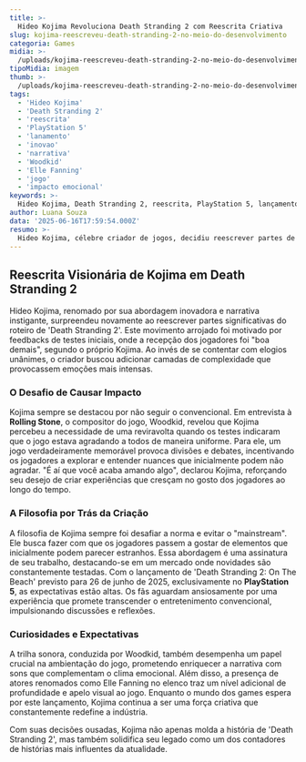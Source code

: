 ```yaml
---
title: >-
  Hideo Kojima Revoluciona Death Stranding 2 com Reescrita Criativa
slug: kojima-reescreveu-death-stranding-2-no-meio-do-desenvolvimento
categoria: Games
midia: >-
  /uploads/kojima-reescreveu-death-stranding-2-no-meio-do-desenvolvimento-thumb.jpg
tipoMidia: imagem
thumb: >-
  /uploads/kojima-reescreveu-death-stranding-2-no-meio-do-desenvolvimento-thumb.jpg
tags:
  - 'Hideo Kojima'
  - 'Death Stranding 2'
  - 'reescrita'
  - 'PlayStation 5'
  - 'lanamento'
  - 'inovao'
  - 'narrativa'
  - 'Woodkid'
  - 'Elle Fanning'
  - 'jogo'
  - 'impacto emocional'
keywords: >-
  Hideo Kojima, Death Stranding 2, reescrita, PlayStation 5, lançamento, inovação, narrativa, Woodkid, Elle Fanning, jogo, impacto emocional
author: Luana Souza
data: '2025-06-16T17:59:54.000Z'
resumo: >-
  Hideo Kojima, célebre criador de jogos, decidiu reescrever partes de 'Death Stranding 2' para garantir uma experiência mais impactante e emotiva, desafiando as expectativas dos jogadores. A decisão surgiu após feedbacks iniciais indicarem uma recepção excessivamente positiva.
---
```


## Reescrita Visionária de Kojima em Death Stranding 2

Hideo Kojima, renomado por sua abordagem inovadora e narrativa instigante, surpreendeu novamente ao reescrever partes significativas do roteiro de 'Death Stranding 2'. Este movimento arrojado foi motivado por feedbacks de testes iniciais, onde a recepção dos jogadores foi "boa demais", segundo o próprio Kojima. Ao invés de se contentar com elogios unânimes, o criador buscou adicionar camadas de complexidade que provocassem emoções mais intensas.

### O Desafio de Causar Impacto

Kojima sempre se destacou por não seguir o convencional. Em entrevista à **Rolling Stone**, o compositor do jogo, Woodkid, revelou que Kojima percebeu a necessidade de uma reviravolta quando os testes indicaram que o jogo estava agradando a todos de maneira uniforme. Para ele, um jogo verdadeiramente memorável provoca divisões e debates, incentivando os jogadores a explorar e entender nuances que inicialmente podem não agradar. "É aí que você acaba amando algo", declarou Kojima, reforçando seu desejo de criar experiências que cresçam no gosto dos jogadores ao longo do tempo.

### A Filosofia por Trás da Criação

A filosofia de Kojima sempre foi desafiar a norma e evitar o "mainstream". Ele busca fazer com que os jogadores passem a gostar de elementos que inicialmente podem parecer estranhos. Essa abordagem é uma assinatura de seu trabalho, destacando-se em um mercado onde novidades são constantemente testadas. Com o lançamento de 'Death Stranding 2: On The Beach' previsto para 26 de junho de 2025, exclusivamente no **PlayStation 5**, as expectativas estão altas. Os fãs aguardam ansiosamente por uma experiência que promete transcender o entretenimento convencional, impulsionando discussões e reflexões.

### Curiosidades e Expectativas

A trilha sonora, conduzida por Woodkid, também desempenha um papel crucial na ambientação do jogo, prometendo enriquecer a narrativa com sons que complementam o clima emocional. Além disso, a presença de atores renomados como Elle Fanning no elenco traz um nível adicional de profundidade e apelo visual ao jogo. Enquanto o mundo dos games espera por este lançamento, Kojima continua a ser uma força criativa que constantemente redefine a indústria.

Com suas decisões ousadas, Kojima não apenas molda a história de 'Death Stranding 2', mas também solidifica seu legado como um dos contadores de histórias mais influentes da atualidade.